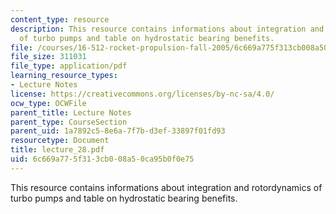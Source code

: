 ```yaml
---
content_type: resource
description: This resource contains informations about integration and rotordynamics
  of turbo pumps and table on hydrostatic bearing benefits.
file: /courses/16-512-rocket-propulsion-fall-2005/6c669a775f313cb008a50ca95b0f0e75_lecture_28.pdf
file_size: 311031
file_type: application/pdf
learning_resource_types:
- Lecture Notes
license: https://creativecommons.org/licenses/by-nc-sa/4.0/
ocw_type: OCWFile
parent_title: Lecture Notes
parent_type: CourseSection
parent_uid: 1a7892c5-8e6a-7f7b-d3ef-33897f01fd93
resourcetype: Document
title: lecture_28.pdf
uid: 6c669a77-5f31-3cb0-08a5-0ca95b0f0e75
---
```

This resource contains informations about integration and rotordynamics of turbo pumps and table on hydrostatic bearing benefits.